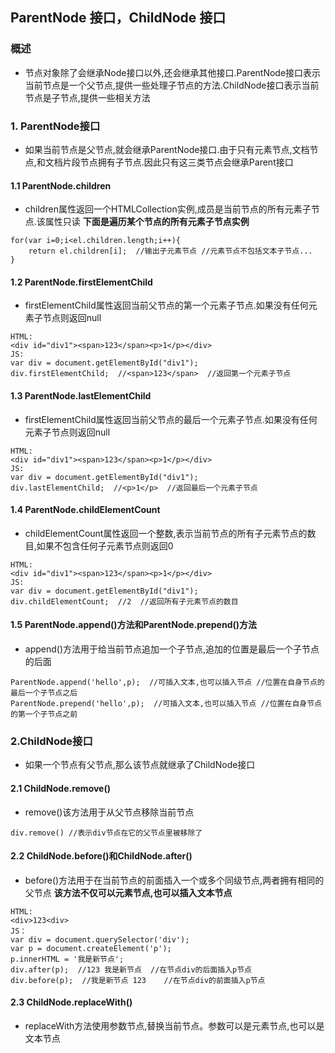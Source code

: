 ## ParentNode 接口，ChildNode 接口
### 概述
- 节点对象除了会继承Node接口以外,还会继承其他接口.ParentNode接口表示当前节点是一个父节点,提供一些处理子节点的方法.ChildNode接口表示当前节点是子节点,提供一些相关方法
### 1. ParentNode接口
- 如果当前节点是父节点,就会继承ParentNode接口.由于只有元素节点,文档节点,和文档片段节点拥有子节点.因此只有这三类节点会继承Parent接口
#### 1.1 ParentNode.children
- children属性返回一个HTMLCollection实例,成员是当前节点的所有元素子节点.该属性只读
**下面是遍历某个节点的所有元素子节点实例**
```
for(var i=0;i<el.children.length;i++){
    return el.children[i];  //输出子元素节点 //元素节点不包括文本子节点...
}
```
#### 1.2 ParentNode.firstElementChild
- firstElementChild属性返回当前父节点的第一个元素子节点.如果没有任何元素子节点则返回null
```
HTML:
<div id="div1"><span>123</span><p>1</p></div>
JS:
var div = document.getElementById("div1");
div.firstElementChild;  //<span>123</span>  //返回第一个元素子节点
```
#### 1.3 ParentNode.lastElementChild
- firstElementChild属性返回当前父节点的最后一个元素子节点.如果没有任何元素子节点则返回null
```
HTML:
<div id="div1"><span>123</span><p>1</p></div>
JS:
var div = document.getElementById("div1");
div.lastElementChild;  //<p>1</p>  //返回最后一个元素子节点
```
#### 1.4 ParentNode.childElementCount
- childElementCount属性返回一个整数,表示当前节点的所有子元素节点的数目,如果不包含任何子元素节点则返回0
```
HTML:
<div id="div1"><span>123</span><p>1</p></div>
JS:
var div = document.getElementById("div1");
div.childElementCount;  //2  //返回所有子元素节点的数目
```
#### 1.5 ParentNode.append()方法和ParentNode.prepend()方法
- append()方法用于给当前节点追加一个子节点,追加的位置是最后一个子节点的后面
```
ParentNode.append('hello',p);  //可插入文本,也可以插入节点 //位置在自身节点的最后一个子节点之后
ParentNode.prepend('hello',p);  //可插入文本,也可以插入节点 //位置在自身节点的第一个子节点之前
```
### 2.ChildNode接口
- 如果一个节点有父节点,那么该节点就继承了ChildNode接口
#### 2.1 ChildNode.remove()
- remove()该方法用于从父节点移除当前节点
```
div.remove() //表示div节点在它的父节点里被移除了
```
#### 2.2 ChildNode.before()和ChildNode.after()
- before()方法用于在当前节点的前面插入一个或多个同级节点,两者拥有相同的父节点
**该方法不仅可以元素节点,也可以插入文本节点**
```
HTML:
<div>123<div>
JS：
var div = document.querySelector('div');
var p = document.createElement('p');
p.innerHTML = '我是新节点';
div.after(p);  //123 我是新节点  //在节点div的后面插入p节点
div.before(p);  //我是新节点 123    //在节点div的前面插入p节点
```
#### 2.3 ChildNode.replaceWith()
- replaceWith方法使用参数节点,替换当前节点。参数可以是元素节点,也可以是文本节点